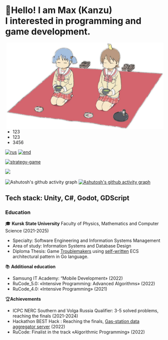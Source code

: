# 👋Hello! I am **Max** (Kanzu)<br />I interested in programming and game development.

<img src="assets/nichijou.png" width="500px" align="right">

* 123
* 123
* 3456

[![rus](https://img.shields.io/badge/language-RUS-blue.svg)](https://github.com/Kanzu32/Kanzu32/blob/master/README.ru-RU.md)
[![end](https://img.shields.io/badge/language-ENG-red.svg)](https://github.com/Kanzu32/Kanzu32/blob/master/README.md)

[![strategy-game](https://github-readme-stats.vercel.app/api/pin/?username=kanzu32&repo=strategy-game)](https://github.com/Kanzu32/strategy-game)

![](https://komarev.com/ghpvc/?username=Kanzu32)

![Ashutosh's github activity graph](https://activity-graph.herokuapp.com/graph?username=kanzu32)
[![Ashutosh's github activity graph](https://activity-graph.herokuapp.com/graph?username=Ashutosh00710)](https://github.com/ashutosh00710/github-readme-activity-graph)
## Tech stack: Unity, C#, Godot, GDScript

### Education
🎓 **Kursk State University**
Faculty of Physics, Mathematics and Computer Science (2021-2025)
- Specialty: Software Engineering and Information Systems Management
- Area of study: Information Systems and Database Design
- Diploma Thesis: Game [Troublemakers](https://github.com/Kanzu32/strategy-game) using [self-written](https://github.com/Kanzu32/go-ecs) ECS architectural pattern in Go language.

📚 **Additional education**
* Samsung IT Academy: “Mobile Development» (2022)
* RuCode_5.0: «Intensive Programming: Advanced Algorithms» (2022)
* RuCode_4.0: «Intensive Programming» (2021)

🏆**Achievements**
* ICPC NERC Southern and Volga Russia Qualifier: 3-5 solved problems, reaching the finals (2021-2024)
* Hackathon BEST Hack : Reaching the finals, [Gas-station data aggregator server](https://github.com/Kanzu32/FinalBestHack-2022-Kanzu) (2022)
* RuCode: Finalist in the track «Algorithmic Programming» (2022)
